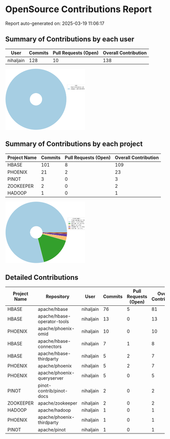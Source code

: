 # OpenSource Contributions Report

Report auto-generated on: 2025-03-19 11:06:17

## Summary of Contributions by each user

| User | Commits | Pull Requests (Open) | Overall Contribution |
|------|---------|----------------------|----------------------|
| nihaljain | 128 | 10 | 138 |

<img src="user_wise_contribution.png" alt="Contributions: User Wise" style="width:50%;">

## Summary of Contributions by each project

| Project Name | Commits | Pull Requests (Open) | Overall Contribution |
|--------------|---------|----------------------|----------------------|
| HBASE | 101 | 8 | 109 |
| PHOENIX | 21 | 2 | 23 |
| PINOT | 3 | 0 | 3 |
| ZOOKEEPER | 2 | 0 | 2 |
| HADOOP | 1 | 0 | 1 |

<img src="project_wise_contribution.png" alt="Contributions: Project Wise" style="width:50%;">

## Detailed Contributions

| Project Name | Repository | User | Commits | Pull Requests (Open) | Overall Contribution |
|--------------|------------|------|---------|----------------------|----------------------|
| HBASE | apache/hbase | nihaljain | 76 | 5 | 81 |
| HBASE | apache/hbase-operator-tools | nihaljain | 13 | 0 | 13 |
| PHOENIX | apache/phoenix-omid | nihaljain | 10 | 0 | 10 |
| HBASE | apache/hbase-connectors | nihaljain | 7 | 1 | 8 |
| HBASE | apache/hbase-thirdparty | nihaljain | 5 | 2 | 7 |
| PHOENIX | apache/phoenix | nihaljain | 5 | 2 | 7 |
| PHOENIX | apache/phoenix-queryserver | nihaljain | 5 | 0 | 5 |
| PINOT | pinot-contrib/pinot-docs | nihaljain | 2 | 0 | 2 |
| ZOOKEEPER | apache/zookeeper | nihaljain | 2 | 0 | 2 |
| HADOOP | apache/hadoop | nihaljain | 1 | 0 | 1 |
| PHOENIX | apache/phoenix-thirdparty | nihaljain | 1 | 0 | 1 |
| PINOT | apache/pinot | nihaljain | 1 | 0 | 1 |
